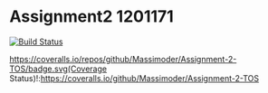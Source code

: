 # Assignment2 1201171

[![Build Status](https://travis-ci.com/Massimoder/Assignment-2-TOS.svg?branch=develop)](https://travis-ci.com/Massimoder/Assignment-2-TOS)

https://coveralls.io/repos/github/Massimoder/Assignment-2-TOS/badge.svg(Coverage Status)!:https://coveralls.io/github/Massimoder/Assignment-2-TOS
